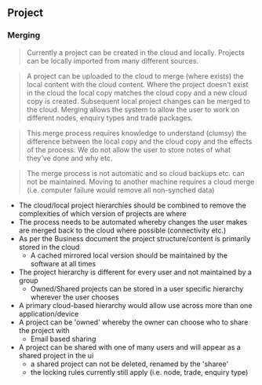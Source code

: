 ## Project

### Merging

> Currently a project can be created in the cloud and locally. Projects can be locally imported from many different sources. 

> A project can be uploaded to the cloud to merge (where exists) the local content with the cloud content. Where the project doesn't exist in the cloud the local copy matches the cloud copy and a new cloud copy is created. Subsequent local project changes can be merged to the cloud. Merging allows the system to allow the user to work on different nodes, enquiry types and trade packages.

> This merge process requires knowledge to understand (clumsy) the difference between the local copy and the cloud copy and the effects of the process. We do not allow the user to store notes of what they've done and why etc.

> The merge process is not automatic and so cloud backups etc. can not be maintained. Moving to another machine requires a cloud merge (i.e. computer failure would remove all non-synched data)

- The cloud/local project hierarchies should be combined to remove the complexities of which version of projects are where
- The process needs to be automated whereby changes the user makes are merged back to the cloud where possible (connectivity etc.)
- As per the Business document the project structure/content is primarily stored in the cloud
  - A cached mirrored local version should be maintained by the software at all times
- The project hierarchy is different for every user and not maintained by a group
  - Owned/Shared projects can be stored in a user specific hierarchy wherever the user chooses
- A primary cloud-based hierarchy would allow use across more than one application/device
- A project can be 'owned' whereby the owner can choose who to share the project with
  - Email based sharing
- A project can be shared with one of many users and will appear as a shared project in the ui
  - a shared project can not be deleted, renamed by the 'sharee'
  - the locking rules currently still apply (i.e. node, trade, enquiry type)
